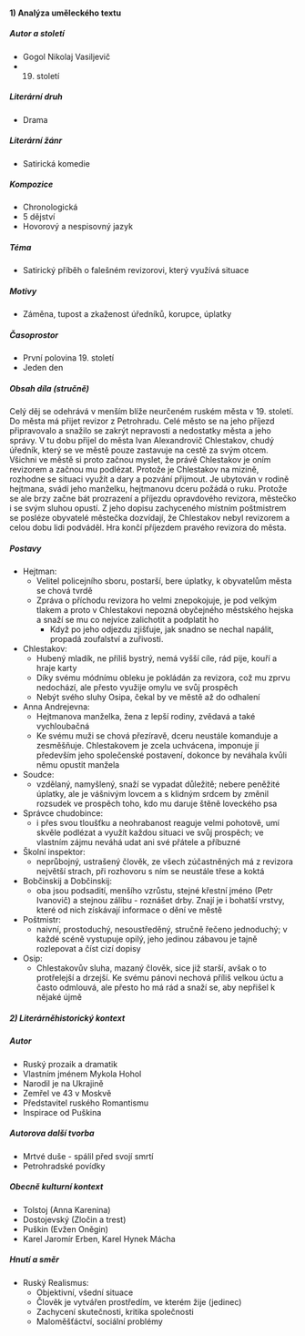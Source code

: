 #### 1) Analýza uměleckého textu
##### Autor a století
- Gogol Nikolaj Vasiljevič
- 19. století
##### Literární druh
- Drama
##### Literární žánr
- Satirická komedie
##### Kompozice
- Chronologická
- 5 dějství
- Hovorový a nespisovný jazyk
##### Téma
- Satirický příběh o falešném revizorovi, který využívá situace
##### Motivy
- Záměna, tupost a zkaženost úředníků, korupce, úplatky
##### Časoprostor
- První polovina 19. století
- Jeden den
##### Obsah díla (stručně)
Celý děj se odehrává v menším blíže neurčeném ruském města v 19. století. Do města má přijet revizor z Petrohradu. Celé město se na jeho příjezd připravovalo a snažilo se zakrýt nepravosti a nedostatky města a jeho správy. V tu dobu přijel do města Ivan Alexandrovič Chlestakov, chudý úředník, který se ve městě pouze zastavuje na cestě za svým otcem. Všichni ve městě si proto začnou myslet, že právě Chlestakov je oním revizorem a začnou mu podlézat. Protože je Chlestakov na mizině, rozhodne se situaci využít a dary a pozvání přijmout. Je ubytován v rodině hejtmana, svádí jeho manželku, hejtmanovu dceru požádá o ruku. Protože se ale brzy začne bát prozrazení a příjezdu opravdového revizora, městečko i se svým sluhou opustí. Z jeho dopisu zachyceného místním poštmistrem se posléze obyvatelé městečka dozvídají, že Chlestakov nebyl revizorem a celou dobu lidi podváděl. Hra končí příjezdem pravého revizora do města.
##### Postavy
- Hejtman:
	- Velitel policejního sboru, postarší, bere úplatky, k obyvatelům města se chová tvrdě
	- Zpráva o příchodu revizora ho velmi znepokojuje, je pod velkým tlakem a proto v Chlestakovi nepozná obyčejného městského hejska a snaží se mu co nejvíce zalichotit a podplatit ho
		- Když po jeho odjezdu zjišťuje, jak snadno se nechal napálit, propadá zoufalství a zuřivosti.
- Chlestakov:
	- Hubený mladík, ne příliš bystrý, nemá vyšší cíle, rád pije, kouří a hraje karty
	- Díky svému módnímu obleku je pokládán za revizora, což mu zprvu nedochází, ale přesto využije omylu ve svůj prospěch
	- Nebýt svého sluhy Osipa, čekal by ve městě až do odhalení
- Anna Andrejevna:
	- Hejtmanova manželka, žena z lepší rodiny, zvědavá a také vychloubačná
	- Ke svému muži se chová přezíravě, dceru neustále komanduje a zesměšňuje. Chlestakovem je zcela uchvácena, imponuje jí především jeho společenské postavení, dokonce by neváhala kvůli němu opustit manžela
- Soudce:
	- vzdělaný, namyšlený, snaží se vypadat důležitě; nebere peněžité úplatky, ale je vášnivým lovcem a s klidným srdcem by změnil rozsudek ve prospěch toho, kdo mu daruje štěně loveckého psa
- Správce chudobince: 
	- i přes svou tloušťku a neohrabanost reaguje velmi pohotově, umí skvěle podlézat a využít každou situaci ve svůj prospěch; ve vlastním zájmu neváhá udat ani své přátele a příbuzné
- Školní inspektor:
	- neprůbojný, ustrašený člověk, ze všech zúčastněných má z revizora největší strach, při rozhovoru s ním se neustále třese a koktá
- Bobčinskij a Dobčinskij:
	- oba jsou podsadití, menšího vzrůstu, stejné křestní jméno (Petr Ivanovič) a stejnou zálibu - roznášet drby. Znají je i bohatší vrstvy, které od nich získávají informace o dění ve městě
- Poštmistr:
	- naivní, prostoduchý, nesoustředěný, stručně řečeno jednoduchý; v každé scéně vystupuje opilý, jeho jedinou zábavou je tajně rozlepovat a číst cizí dopisy
- Osip:
	- Chlestakovův sluha, mazaný člověk, sice již starší, avšak o to protřelejší a drzejší. Ke svému pánovi nechová příliš velkou úctu a často odmlouvá, ale přesto ho má rád a snaží se, aby nepřišel k nějaké újmě
##### 2) Literárněhistorický kontext
##### Autor
- Ruský prozaik a dramatik
- Vlastním jménem Mykola Hohol
- Narodil je na Ukrajině
- Zemřel ve 43 v Moskvě
- Představitel ruského Romantismu
- Inspirace od Puškina
##### Autorova další tvorba
- Mrtvé duše - spálil před svojí smrtí
- Petrohradské povídky
##### Obecně kulturní kontext
- Tolstoj (Anna Karenina)
- Dostojevský (Zločin a trest)
- Puškin (Evžen Oněgin)
- Karel Jaromír Erben, Karel Hynek Mácha
##### Hnutí a směr
- Ruský Realismus:
	- Objektivní, všední situace
	- Člověk je vytvářen prostředím, ve kterém žije (jedinec)
	- Zachycení skutečnosti, kritika společnosti
	- Maloměšťáctví, sociální problémy
